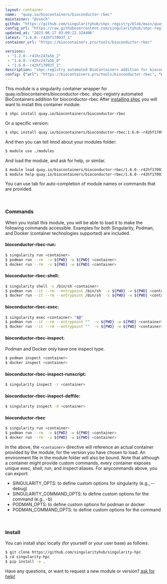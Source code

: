 ```yaml
---
layout: container
name:  "quay.io/biocontainers/bioconductor-rbec"
maintainer: "@vsoch"
github: "https://github.com/singularityhub/shpc-registry/blob/main/quay.io/biocontainers/bioconductor-rbec/container.yaml"
config_url: "https://raw.githubusercontent.com/singularityhub/shpc-registry/main/quay.io/biocontainers/bioconductor-rbec/container.yaml"
updated_at: "2023-06-17 03:09:22.324406"
latest: "1.6.0--r42hf17093f_1"
container_url: "https://biocontainers.pro/tools/bioconductor-rbec"

versions:
 - "1.2.0--r41hc247a5b_2"
 - "1.6.0--r42hc247a5b_0"
 - "1.6.0--r42hf17093f_1"
description: "shpc-registry automated BioContainers addition for bioconductor-rbec"
config: {"url": "https://biocontainers.pro/tools/bioconductor-rbec", "maintainer": "@vsoch", "description": "shpc-registry automated BioContainers addition for bioconductor-rbec", "latest": {"1.6.0--r42hf17093f_1": "sha256:6d40113b49b40f54e5d599c4c0b852bff61763e1252a385510edc5940cd8866e"}, "tags": {"1.2.0--r41hc247a5b_2": "sha256:3e9f94d0700d48e4ba59d1be2e2de8933718036ebf173e7280ad07b121384332", "1.6.0--r42hc247a5b_0": "sha256:6cf26bce79a22ff9642a5f56085db0d00c8170dbe00d18748d56bc34cc99571f", "1.6.0--r42hf17093f_1": "sha256:6d40113b49b40f54e5d599c4c0b852bff61763e1252a385510edc5940cd8866e"}, "docker": "quay.io/biocontainers/bioconductor-rbec"}
---
```


This module is a singularity container wrapper for quay.io/biocontainers/bioconductor-rbec.
shpc-registry automated BioContainers addition for bioconductor-rbec
After [installing shpc](#install) you will want to install this container module:


```bash
$ shpc install quay.io/biocontainers/bioconductor-rbec
```

Or a specific version:

```bash
$ shpc install quay.io/biocontainers/bioconductor-rbec:1.6.0--r42hf17093f_1
```

And then you can tell lmod about your modules folder:

```bash
$ module use ./modules
```

And load the module, and ask for help, or similar.

```bash
$ module load quay.io/biocontainers/bioconductor-rbec/1.6.0--r42hf17093f_1
$ module help quay.io/biocontainers/bioconductor-rbec/1.6.0--r42hf17093f_1
```

You can use tab for auto-completion of module names or commands that are provided.

<br>

### Commands

When you install this module, you will be able to load it to make the following commands accessible.
Examples for both Singularity, Podman, and Docker (container technologies supported) are included.

#### bioconductor-rbec-run:

```bash
$ singularity run <container>
$ podman run --rm  -v ${PWD} -w ${PWD} <container>
$ docker run --rm  -v ${PWD} -w ${PWD} <container>
```

#### bioconductor-rbec-shell:

```bash
$ singularity shell -s /bin/sh <container>
$ podman run --it --rm --entrypoint /bin/sh  -v ${PWD} -w ${PWD} <container>
$ docker run --it --rm --entrypoint /bin/sh  -v ${PWD} -w ${PWD} <container>
```

#### bioconductor-rbec-exec:

```bash
$ singularity exec <container> "$@"
$ podman run --it --rm --entrypoint ""  -v ${PWD} -w ${PWD} <container> "$@"
$ docker run --it --rm --entrypoint ""  -v ${PWD} -w ${PWD} <container> "$@"
```

#### bioconductor-rbec-inspect:

Podman and Docker only have one inspect type.

```bash
$ podman inspect <container>
$ docker inspect <container>
```

#### bioconductor-rbec-inspect-runscript:

```bash
$ singularity inspect -r <container>
```

#### bioconductor-rbec-inspect-deffile:

```bash
$ singularity inspect -d <container>
```



#### bioconductor-rbec

```bash
$ singularity run <container>
$ podman run --rm  -v ${PWD} -w ${PWD} <container>
$ docker run --rm  -v ${PWD} -w ${PWD} <container>
```


In the above, the `<container>` directive will reference an actual container provided
by the module, for the version you have chosen to load. An environment file in the
module folder will also be bound. Note that although a container
might provide custom commands, every container exposes unique exec, shell, run, and
inspect aliases. For anycommands above, you can export:

 - SINGULARITY_OPTS: to define custom options for singularity (e.g., --debug)
 - SINGULARITY_COMMAND_OPTS: to define custom options for the command (e.g., -b)
 - PODMAN_OPTS: to define custom options for podman or docker
 - PODMAN_COMMAND_OPTS: to define custom options for the command

<br>

### Install

You can install shpc locally (for yourself or your user base) as follows:

```bash
$ git clone https://github.com/singularityhub/singularity-hpc
$ cd singularity-hpc
$ pip install -e .
```

Have any questions, or want to request a new module or version? [ask for help!](https://github.com/singularityhub/singularity-hpc/issues)